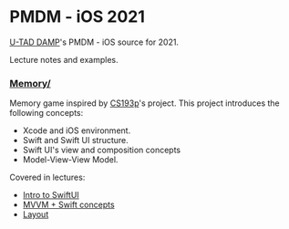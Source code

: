 # PMDM - iOS  2021  

[U-TAD DAMP](https://u-tad.com/estudios/cfgs-en-desarrollo-aplicaciones-multiplataforma-dual)'s PMDM - iOS source for 2021.

Lecture notes and examples.

[1]:	https://u-tad.com/estudios/cfgs-en-desarrollo-aplicaciones-multiplataforma-dual

### [Memory/](https://github.com/gnuaha7/pmdm2021/tree/main/Memory)

Memory game inspired by [CS193p](https://cs193p.sites.stanford.edu)'s project. This project introduces the following concepts:
- Xcode and iOS environment.
- Swift and Swift UI structure.
- Swift UI's view and composition concepts
- Model-View-View Model.

Covered in lectures:
- [Intro to SwiftUI](Slides/Lecture_1_PMDM_iOS.pdf)
- [MVVM + Swift concepts](Slides/Lecture_2_PMDM_iOS.pdf)
- [Layout](Slides/Lecture_3_PMDM_iOS.pdf)
